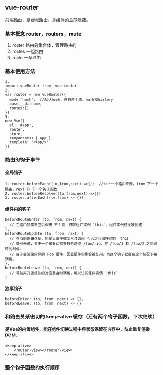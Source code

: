 ## vue-router
前端路由，是虚拟路由，是组件的显示隐藏。

### 基本概念 router，routers，route
1. router 路由的集合体，管理路由的
2. routes 一组路由
3. route 一条路由

### 基本使用方法
```
1. 
import vueRouter from 'vue-router'
2. 
var router = new vueRouter({
  mode:'hash',  //默认hash，只有两个值，hash和history
  base:__dirname,
  routes:[]
})
3.
new Vue({
  el: '#app',
  router,
  store,
  components: { App },
  template: '<App/>'
})

```
### 路由的钩子事件

#### 全局钩子
```
1. router.beforeEach((to,from,next) =>{})  //to上一个路由来源，from 下一个路由，next（）下一个钩子函数
2. router.beforeResolve((to,from,next) =>{})
3. router.afterEach((to,from) => {})
```
#### 组件内的钩子
```
beforeRouteEnter (to, from, next) {
  // 在路由独享守卫后调用 不！能！获取组件实例 `this`，组件实例还没被创建
},
beforeRouteUpdate (to, from, next) {
  // 在当前路由改变，但是该组件被复用时调用 可以访问组件实例 `this`
  // 举例来说，对于一个带有动态参数的路径 /foo/:id，在 /foo/1 和 /foo/2 之间跳转的时候，
  // 由于会渲染同样的 Foo 组件，因此组件实例会被复用。而这个钩子就会在这个情况下被调用。
},
beforeRouteLeave (to, from, next) {
  // 导航离开该组件的对应路由时调用，可以访问组件实例 `this`
}
```
#### 独享钩子
 ```
beforeEnter: (to, from, next) => {},
beforeLeave: (to, from, next) => {}

 ```
### 和路由关系密切的 keep-alive 缓存（还有两个钩子函数，下次继续）
#### 是Vue的内置组件，能在组件切换过程中将状态保留在内存中，防止重复渲染DOM。
```
<keep-alive>
    <router-view></router-view>
</keep-alive>
```

### 整个钩子函数的执行顺序

